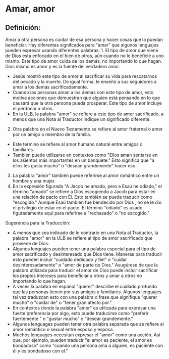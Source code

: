 # Amar, amor

## Definición: 

Amar a otra persona es cuidar de esa persona y hacer cosas que la puedan beneficiar.  Hay diferentes signifcados para "amar" que algunos lenguajes pueden expresar usando diferentes palabras: 1. El tipo de amor que viene de Dios está enfocado en el bien de otros, aún cuando no le beneficie a uno mismo. Este tipo de amor cuida de los demás, no importando lo que hagan. Dios mismo es amor y es la fuente del verdadero amor.

* Jesús  mostró este tipo de amor al sacrificar su vida para rescatarnos del pecado y la muerte. De igual forma, le enseñó a sus seguidores a amar a los demás sacrificadamente.
* Cuando las personas aman a los demás con este tipo de amor, esto motiva acciones que demuestran que alguien está pensando en lo que causará que la otra persona pueda prosperar. Este tipo de amor incluye el perdonar a otros.
* En la ULB, la palabra "amor" se refiere a este tipo de amor sacrificado,  a menos que una Nota al Traductor indique un significado diferente.

2. Otra palabra en el Nuevo Testamento se refiere al amor fraternal o amor por un amigo o miembro de la familia.

* Este término se refiere al amor humano natural entre amigos o familiares.
* También puede utilizarse en contextos como "Ellos aman sentarse en los asientos más importantes en un banquete." Esto significa que "a ellos les gusta mucho" o "desean grandemente" hacer eso.

3. La palabra "amor" también puede referirse al amor romántico entre un hombre y una mujer.
4. En la expresión figurada "A Jacob he amado, pero a Esaú he odiado," el término "amado" se refiere a Dios escogiendo a Jacob para estar en una relación de pacto con Él. Esto también se puede traducir como "escogido." Aunque Esaú también fue bendecido por Dios , no se le dio el privilegio de estar en el pacto.  El término "odiado" es usado figuradamente aquí para referirse a "rechazado" o "no escogido."

Sugerencia para la Traducción:

* A menos que sea indicado de lo contrario en una Nota al Traductor, la palabra "amor" en la ULB se refiere al tipo de amor sacrificado que proviene de Dios.
* Algunos lenguajes pueden  tener una palabra especial para el tipo de amor sacrificado y desinteresado que Dios tiene. Maneras para traducir esto pueden incluir "cuidado dedicado y fiel" o "cuidar desinteresadamente" o "amor de parte de Dios."  Asugúrese de que la palabra utilizada para traducir el amor de Dios puede incluir sacrificar los propios intereses para beneficiar a otros y amar a otros  no importando lo que hagan.
* A veces la palabra en español "querer" describe el cuidado profundo que las personas tienen por sus amigos y familiares.  Algunos lenguajes tal vez traduzcan esto con una palabra o frase que signifique "querer mucho" o "cuidar de" o "tener gran afecto por."
* En contextos donde la palabra "amor" es utilizada para expresar una fuerte preferencia por algo, esto puede traducirse como  "preferir fuertemente " o "gustar mucho" o "desear grandemente."
* Algunos lenguages pueden tener otra palabra separada que se refiere al amor romántico o sexual entre esposo y esposa.
* Muchos lenguages necesitan expresar el "amor"  como una acción. Así que, por ejemplo,  pueden traducir "el amor es paciente, el amor es bondadoso"  como "cuando una persona ama a alguien, es paciente con él y es bondadoso con el."

